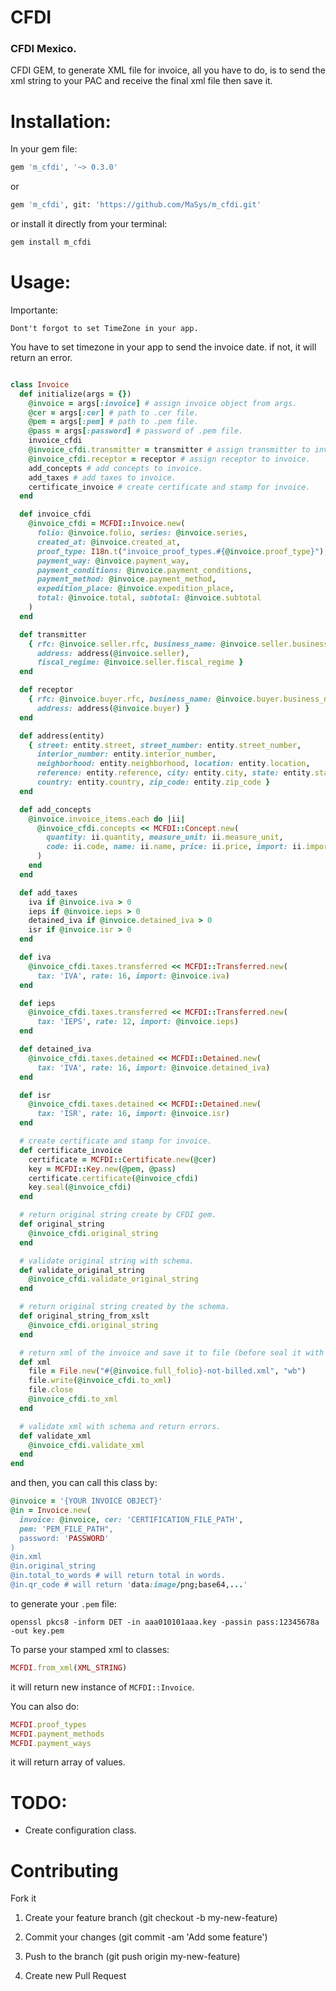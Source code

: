 # CFDI
### CFDI Mexico.

CFDI GEM, to generate XML file for invoice, all you have to do, is to send the xml string to your PAC and receive the final xml file then save it.

# Installation:

In your gem file:
```bash
gem 'm_cfdi', '~> 0.3.0'
```

or

```bash
gem 'm_cfdi', git: 'https://github.com/MaSys/m_cfdi.git'
```

or install it directly from your terminal:
```bash
gem install m_cfdi
```

# Usage:

Importante:
```
Dont't forgot to set TimeZone in your app.
```
You have to set timezone in your app to send the invoice date.
if not, it will return an error.

```ruby

class Invoice
  def initialize(args = {})
    @invoice = args[:invoice] # assign invoice object from args.
    @cer = args[:cer] # path to .cer file.
    @pem = args[:pem] # path to .pem file.
    @pass = args[:password] # password of .pem file.
    invoice_cfdi
    @invoice_cfdi.transmitter = transmitter # assign transmitter to invoice.
    @invoice_cfdi.receptor = receptor # assign receptor to invoice.
    add_concepts # add concepts to invoice.
    add_taxes # add taxes to invoice.
    certificate_invoice # create certificate and stamp for invoice.
  end

  def invoice_cfdi
    @invoice_cfdi = MCFDI::Invoice.new(
      folio: @invoice.folio, series: @invoice.series,
      created_at: @invoice.created_at,
      proof_type: I18n.t("invoice_proof_types.#{@invoice.proof_type}"),
      payment_way: @invoice.payment_way,
      payment_conditions: @invoice.payment_conditions,
      payment_method: @invoice.payment_method,
      expedition_place: @invoice.expedition_place,
      total: @invoice.total, subtotal: @invoice.subtotal
    )
  end

  def transmitter
    { rfc: @invoice.seller.rfc, business_name: @invoice.seller.business_name,
      address: address(@invoice.seller),
      fiscal_regime: @invoice.seller.fiscal_regime }
  end

  def receptor
    { rfc: @invoice.buyer.rfc, business_name: @invoice.buyer.business_name,
      address: address(@invoice.buyer) }
  end

  def address(entity)
    { street: entity.street, street_number: entity.street_number,
      interior_number: entity.interior_number,
      neighborhood: entity.neighborhood, location: entity.location,
      reference: entity.reference, city: entity.city, state: entity.state,
      country: entity.country, zip_code: entity.zip_code }
  end

  def add_concepts
    @invoice.invoice_items.each do |ii|
      @invoice_cfdi.concepts << MCFDI::Concept.new(
        quantity: ii.quantity, measure_unit: ii.measure_unit,
        code: ii.code, name: ii.name, price: ii.price, import: ii.import
      )
    end
  end

  def add_taxes
    iva if @invoice.iva > 0
    ieps if @invoice.ieps > 0
    detained_iva if @invoice.detained_iva > 0
    isr if @invoice.isr > 0
  end

  def iva
    @invoice_cfdi.taxes.transferred << MCFDI::Transferred.new(
      tax: 'IVA', rate: 16, import: @invoice.iva)
  end

  def ieps
    @invoice_cfdi.taxes.transferred << MCFDI::Transferred.new(
      tax: 'IEPS', rate: 12, import: @invoice.ieps)
  end

  def detained_iva
    @invoice_cfdi.taxes.detained << MCFDI::Detained.new(
      tax: 'IVA', rate: 16, import: @invoice.detained_iva)
  end

  def isr
    @invoice_cfdi.taxes.detained << MCFDI::Detained.new(
      tax: 'ISR', rate: 16, import: @invoice.isr)
  end

  # create certificate and stamp for invoice.
  def certificate_invoice
    certificate = MCFDI::Certificate.new(@cer)
    key = MCFDI::Key.new(@pem, @pass)
    certificate.certificate(@invoice_cfdi)
    key.seal(@invoice_cfdi)
  end

  # return original string create by CFDI gem.
  def original_string
    @invoice_cfdi.original_string
  end

  # validate original string with schema.
  def validate_original_string
    @invoice_cfdi.validate_original_string
  end

  # return original string created by the schema.
  def original_string_from_xslt
    @invoice_cfdi.original_string
  end

  # return xml of the invoice and save it to file (before seal it with SAT).
  def xml
    file = File.new("#{@invoice.full_folio}-not-billed.xml", "wb")
    file.write(@invoice_cfdi.to_xml)
    file.close
    @invoice_cfdi.to_xml
  end

  # validate xml with schema and return errors.
  def validate_xml
    @invoice_cfdi.validate_xml
  end
end

```

and then, you can call this class by:

```ruby
@invoice = '{YOUR INVOICE OBJECT}'
@in = Invoice.new(
  invoice: @invoice, cer: 'CERTIFICATION_FILE_PATH',
  pem: 'PEM_FILE_PATH",
  password: 'PASSWORD'
)
@in.xml
@in.original_string
@in.total_to_words # will return total in words.
@in.qr_code # will return 'data:image/png;base64,...'
```

to generate your `.pem` file:

```
openssl pkcs8 -inform DET -in aaa010101aaa.key -passin pass:12345678a -out key.pem
```

To parse your stamped xml to classes:
```ruby
MCFDI.from_xml(XML_STRING)
```
it will return new instance of `MCFDI::Invoice`.


You can also do:
```ruby
MCFDI.proof_types
MCFDI.payment_methods
MCFDI.payment_ways
```
it will return array of values.


# TODO:
* Create configuration class.


# Contributing

Fork it

1. Create your feature branch (git checkout -b my-new-feature)

2. Commit your changes (git commit -am 'Add some feature')

3. Push to the branch (git push origin my-new-feature)

4. Create new Pull Request

